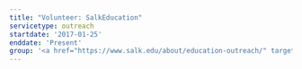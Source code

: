 ```yaml
---
title: "Volunteer: SalkEducation"
servicetype: outreach
startdate: '2017-01-25'
enddate: 'Present'
group: '<a href="https://www.salk.edu/about/education-outreach/" target="_blank">SalkEducation</a>, Salk Institute for Biological Studies'
---
```

